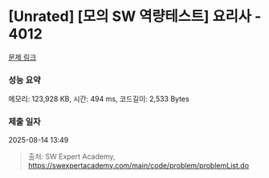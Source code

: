 # [Unrated] [모의 SW 역량테스트] 요리사 - 4012 

[문제 링크](https://swexpertacademy.com/main/code/problem/problemDetail.do?contestProbId=AWIeUtVakTMDFAVH) 

### 성능 요약

메모리: 123,928 KB, 시간: 494 ms, 코드길이: 2,533 Bytes

### 제출 일자

2025-08-14 13:49



> 출처: SW Expert Academy, https://swexpertacademy.com/main/code/problem/problemList.do